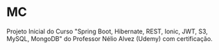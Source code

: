 # MC

Projeto Inicial do Curso "Spring Boot, Hibernate, REST, Ionic, JWT, S3, MySQL, MongoDB" do Professor Nélio Alvez (Udemy) com certificação.

